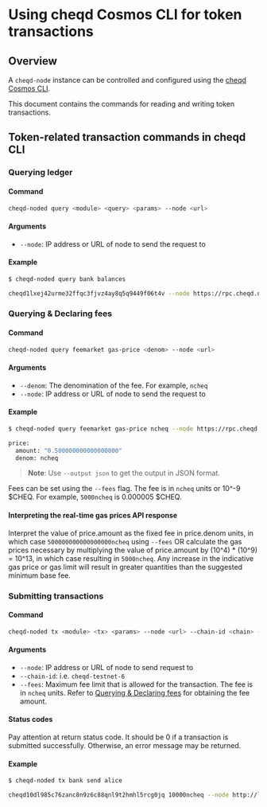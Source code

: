 # Using cheqd Cosmos CLI for token transactions

## Overview

A `cheqd-node` instance can be controlled and configured using the [cheqd Cosmos CLI](README.md).

This document contains the commands for reading and writing token transactions.

## Token-related transaction commands in cheqd CLI

### Querying ledger

#### Command

```bash
cheqd-noded query <module> <query> <params> --node <url>
```

#### Arguments

* `--node`: IP address or URL of node to send the request to

#### Example

```bash
$ cheqd-noded query bank balances

cheqd1lxej42urme32ffqc3fjvz4ay8q5q9449f06t4v --node https://rpc.cheqd.network:443
```

### Querying & Declaring fees

#### Command

```bash
cheqd-noded query feemarket gas-price <denom> --node <url>
```

#### Arguments

* `--denom`: The denomination of the fee. For example, `ncheq`
* `--node`: IP address or URL of node to send the request to

#### Example

```bash
$ cheqd-noded query feemarket gas-price ncheq --node https://rpc.cheqd.network:443

price:
  amount: "0.500000000000000000"
  denom: ncheq
```

> **Note**: Use `--output json` to get the output in JSON format.

Fees can be set using the `--fees` flag. The fee is in `ncheq` units or 10^-9 \$CHEQ. For example, `5000ncheq` is 0.000005 $CHEQ.

#### Interpreting the real-time gas prices API response
Interpret the value of price.amount as the fixed fee in price.denom units, in which case `500000000000000000ncheq` using `--fees` OR calculate the gas prices necessary by multiplying the value of price.amount by (10^4) * (10^9) = 10^13, in which case resulting in `5000ncheq`. Any increase in the indicative gas price or gas limit will result in greater quantities than the suggested minimum base fee.

### Submitting transactions

#### Command

```bash
cheqd-noded tx <module> <tx> <params> --node <url> --chain-id <chain> --fees <fee>
```

#### Arguments

* `--node`: IP address or URL of node to send request to
* `--chain-id`: i.e. `cheqd-testnet-6`
* `--fees`: Maximum fee limit that is allowed for the transaction. The fee is in `ncheq` units. Refer to [Querying & Declaring fees](#querying-and-declaring-fees) for obtaining the fee amount.

#### Status codes

Pay attention at return status code. It should be 0 if a transaction is submitted successfully. Otherwise, an error message may be returned.

#### Example

```bash
$ cheqd-noded tx bank send alice

cheqd10dl985c76zanc8n9z6c88qnl9t2hmhl5rcg0jq 10000ncheq --node http://localhost:26657 --chain-id cheqd-testnet-6 --fees 5000ncheq
```
